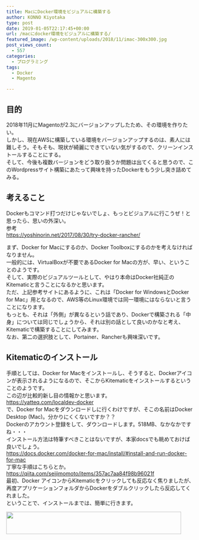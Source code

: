 ```yaml
---
title: MacにDocker環境をビジュアルに構築する
author: KONNO Kiyotaka
type: post
date: 2019-01-05T22:17:45+00:00
url: /macにdocker環境をビジュアルに構築する/
featured_image: /wp-content/uploads/2018/11/imac-300x300.jpg
post_views_count:
  - 557
categories:
  - プログラミング
tags:
  - Docker
  - Magento

---
```

## 目的

2018年11月にMagentoが2.3にバージョンアップしたため、その環境を作りたい。  
しかし、現在AWSに構築している環境をバージョンアップするのは、素人には難しそう。そもそも、現状が綺麗にできていない気がするので、クリーンインストールすることにする。  
そして、今後も複数バージョンをどう取り扱うか問題は出てくると思うので、このWordpressサイト構築にあたって興味を持ったDockerをもう少し突き詰めてみる。

## 考えること

Dockerもコマンド打つだけじゃないでしょ、もっとビジュアルに行こうぜ！と思ったら、思いの外深い。  
参考  
<a rel="noreferrer noopener" target="_blank" href="https://yoshinorin.net/2017/08/30/try-docker-rancher/">https://yoshinorin.net/2017/08/30/try-docker-rancher/</a>

まず、Docker for Macにするのか、Docker Toolboxにするのかを考えなければなりません。  
一般的には、VirtualBoxが不要であるDocker for Macの方が、早い、ということのようです。  
そして、実際のビジュアルツールとして、やはり本命はDocker社純正のKitematicと言うことになるかと思います。  
ただ、上記参考サイトにあるように、これは「Docker for WindowsとDocker for Mac」用となるので、AWS等のLinux環境では同一環境にはならないと言うことになります。  
もっとも、それは「外側」が異なるという話であり、Dockerで構築される「中身」については同じでしょうから、それは別の話として良いのかなと考え、Kitematicで構築することにしてみます。  
なお、第二の選択肢として、Portainer、Rancherも興味深いです。

## Kitematicのインストール

  
手順としては、Docker for Macをインストールし、そうすると、Dockerアイコンが表示されるようになるので、そこからKitematicをインストールするということのようです。  
この辺が比較的新し目の情報かと思います。  
<a rel="noreferrer noopener" target="_blank" href="https://yatteq.com/localdev-docker">https://yatteq.com/localdev-docker</a>  
で、Docker for Macをダウンロードしに行くわけですが、そこの名前はDocker Desktop (Mac)。分かりにくくないですか？？  
Dockerのアカウント登録をして、ダウンロードします。518MB、なかなかですね・・・  
インストール方法は特筆すべきことはないですが、本家docsでも眺めておけば良いでしょう。  
<a rel="noreferrer noopener" target="_blank" href="https://docs.docker.com/docker-for-mac/install/#install-and-run-docker-for-mac">https://docs.docker.com/docker-for-mac/install/#install-and-run-docker-for-mac</a>  
丁寧な手順はこちらとか。  
<a rel="noreferrer noopener" target="_blank" href="https://qiita.com/seijimomoto/items/357ac7aa84f98b96021f">https://qiita.com/seijimomoto/items/357ac7aa84f98b96021f</a>  
最初、Docker アイコンからKitematicをクリックしても反応なく焦りましたが、再度アプリケーションフォルダからDockerをダブルクリックしたら反応してくれました。  
ということで、インストールまでは、簡単に行きます。

<a href="//af.moshimo.com/af/c/click?a_id=1261906&#038;p_id=936&#038;pc_id=1196&#038;pl_id=14103&#038;guid=ON" target="_blank" rel="nofollow"><img src="https://i2.wp.com/image.moshimo.com/af-img/0288/000000014103.png?resize=468%2C60" width="468" height="60" style="border:none;" data-recalc-dims="1" /></a><img src="//i.moshimo.com/af/i/impression?a_id=1261906&#038;p_id=936&#038;pc_id=1196&#038;pl_id=14103" width="1" height="1" style="border:none;" />
